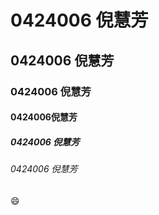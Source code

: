 # 0424006 倪慧芳
## 0424006 倪慧芳
### 0424006 倪慧芳
#### 0424006倪慧芳
##### 0424006 倪慧芳
###### 0424006 倪慧芳
:smile:
